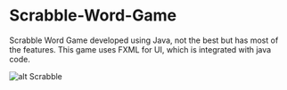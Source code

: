 # Scrabble-Word-Game

Scrabble Word Game developed using Java, not the best but has most of the features.
This game uses FXML for UI, which is integrated with java code.

![alt Scrabble](https://github.com/hookFang/Scrabble-Word-Game-Java-/blob/master/screenshots/Scrabble.PNG)
